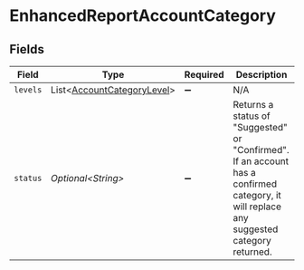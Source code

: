 # EnhancedReportAccountCategory


## Fields

| Field                                                                                                                                    | Type                                                                                                                                     | Required                                                                                                                                 | Description                                                                                                                              |
| ---------------------------------------------------------------------------------------------------------------------------------------- | ---------------------------------------------------------------------------------------------------------------------------------------- | ---------------------------------------------------------------------------------------------------------------------------------------- | ---------------------------------------------------------------------------------------------------------------------------------------- |
| `levels`                                                                                                                                 | List\<[AccountCategoryLevel](../../models/shared/AccountCategoryLevel.md)>                                                               | :heavy_minus_sign:                                                                                                                       | N/A                                                                                                                                      |
| `status`                                                                                                                                 | *Optional\<String>*                                                                                                                      | :heavy_minus_sign:                                                                                                                       | Returns a status of "Suggested" or "Confirmed". If an account has a confirmed category, it will replace any suggested category returned. |